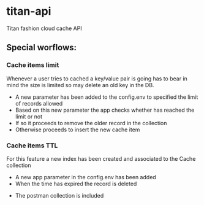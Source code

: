 # titan-api
Titan fashion cloud cache API


## Special worflows:

### Cache items limit

Whenever a user tries to cached a key/value pair is going has to bear in mind the size is limited so may delete an old key in the DB.

- A new parameter has been added to the config.env to specified the limit of records allowed
- Based on this new parameter the app checks whether has reached the limit or not
- If so it proceeds to remove the older record in the collection
- Otherwise proceeds to insert the new cache item

### Cache items TTL

For this feature a new index has been created and associated to the Cache collection

- A new app parameter in the config.env has been added
- When the time has expired the record is deleted



* The postman collection is included

